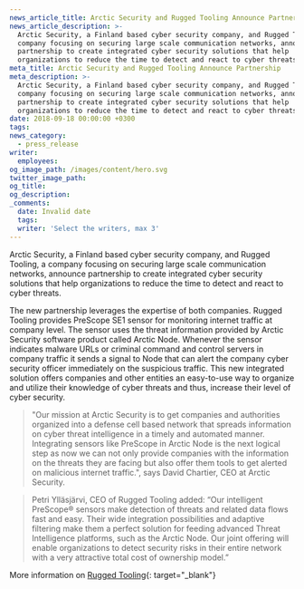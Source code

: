 ```yaml
---
news_article_title: Arctic Security and Rugged Tooling Announce Partnership
news_article_description: >-
  Arctic Security, a Finland based cyber security company, and Rugged Tooling, a
  company focusing on securing large scale communication networks, announce
  partnership to create integrated cyber security solutions that help
  organizations to reduce the time to detect and react to cyber threats.
meta_title: Arctic Security and Rugged Tooling Announce Partnership
meta_description: >-
  Arctic Security, a Finland based cyber security company, and Rugged Tooling, a
  company focusing on securing large scale communication networks, announce
  partnership to create integrated cyber security solutions that help
  organizations to reduce the time to detect and react to cyber threats.
date: 2018-09-18 00:00:00 +0300
tags:
news_category:
  - press_release
writer:
  employees:
og_image_path: /images/content/hero.svg
twitter_image_path:
og_title:
og_description:
_comments:
  date: Invalid date
  tags:
  writer: 'Select the writers, max 3'
---
```


Arctic Security, a Finland based cyber security company, and Rugged Tooling, a company focusing on securing large scale communication networks, announce partnership to create integrated cyber security solutions that help organizations to reduce the time to detect and react to cyber threats.

The new partnership leverages the expertise of both companies. Rugged Tooling provides PreScope SE1 sensor for monitoring internet traffic at company level. The sensor uses the threat information provided by Arctic Security software product called Arctic Node. Whenever the sensor indicates malware URLs or criminal command and control servers in company traffic it sends a signal to Node that can alert the company cyber security officer immediately on the suspicious traffic. This new integrated solution offers companies and other entities an easy-to-use way to organize and utilize their knowledge of cyber threats and thus, increase their level of cyber security.

> "Our mission at Arctic Security is to get companies and authorities organized into a defense cell based network that spreads information on cyber threat intelligence in a timely and automated manner. Integrating sensors like PreScope in Arctic Node is the next logical step as now we can not only provide companies with the information on the threats they are facing but also offer them tools to get alerted on malicious internet traffic.", says David Chartier, CEO at Arctic Security.

> Petri Ylläsjärvi, CEO of Rugged Tooling added: “Our intelligent PreScope&reg; sensors make detection of threats and related data flows fast and easy. Their wide integration possibilities and adaptive filtering make them a perfect solution for feeding advanced Threat Intelligence platforms, such as the Arctic Node. Our joint offering will enable organizations to detect security risks in their entire network with a very attractive total cost of ownership model.”

More information on [Rugged Tooling](https://ruggedtooling.com/){: target="_blank"}